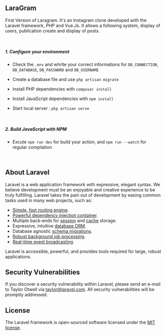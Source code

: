## LaraGram

First Version of Laragram. It's an Instagram clone developed with the Laravel framework, PHP and Vue.Js.
It allows a following system, display of users, publication create and display of posts.

<br>

##### 1. Configure your environment

- Check the ```.env``` and whrite your correct informations for ```DB_CONNECTION```, ```DB_DATABASE```, ```DB_PASSWORD``` and ```DB_USERNAME```

- Create a database file and use ```php artisan migrate```

- Install PHP dependencies with ```composer install```

- Install JavaScript dependencies with ```npm install```

- Start local server : ```php artisan serve```

<br>

##### 2. Build JavaScript with NPM

- Excute ```npm run dev``` for build your action, and ```npm run --watch``` for regular compilation

<br>

## About Laravel

Laravel is a web application framework with expressive, elegant syntax. We believe development must be an enjoyable and creative experience to be truly fulfilling. Laravel takes the pain out of development by easing common tasks used in many web projects, such as:

- [Simple, fast routing engine](https://laravel.com/docs/routing).
- [Powerful dependency injection container](https://laravel.com/docs/container).
- Multiple back-ends for [session](https://laravel.com/docs/session) and [cache](https://laravel.com/docs/cache) storage.
- Expressive, intuitive [database ORM](https://laravel.com/docs/eloquent).
- Database agnostic [schema migrations](https://laravel.com/docs/migrations).
- [Robust background job processing](https://laravel.com/docs/queues).
- [Real-time event broadcasting](https://laravel.com/docs/broadcasting).

Laravel is accessible, powerful, and provides tools required for large, robust applications.

## Security Vulnerabilities

If you discover a security vulnerability within Laravel, please send an e-mail to Taylor Otwell via [taylor@laravel.com](mailto:taylor@laravel.com). All security vulnerabilities will be promptly addressed.

## License

The Laravel framework is open-sourced software licensed under the [MIT license](https://opensource.org/licenses/MIT).
